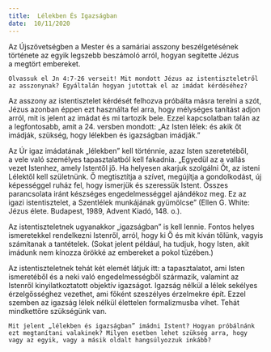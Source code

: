 ```yaml
---
title:  Lélekben És Igazságban
date:  10/11/2020
---
```


Az Újszövetségben a Mester és a samáriai asszony beszélgetésének története az egyik legszebb beszámoló arról, hogyan segítette Jézus a megtört embereket.

`Olvassuk el Jn 4:7-26 verseit! Mit mondott Jézus az istentiszteletről az asszonynak? Egyáltalán hogyan jutottak el az imádat kérdéséhez?`

Az asszony az istentisztelet kérdését felhozva próbálta másra terelni a szót, Jézus azonban éppen ezt használta fel arra, hogy mélységes tanítást adjon arról, mit is jelent az imádat és mi tartozik bele. Ezzel kapcsolatban talán az a legfontosabb, amit a 24. versben mondott: „Az Isten lélek: és akik őt imádják, szükség, hogy lélekben és igazságban imádják.”

Az Úr igaz imádatának „lélekben” kell történnie, azaz Isten szeretetéből, a vele való személyes tapasztalatból kell fakadnia. „Egyedül az a vallás vezet Istenhez, amely Istentől jő. Ha helyesen akarjuk szolgálni Őt, az isteni Lélektől kell születnünk. Ő megtisztítja a szívet, megújítja a gondolkodást, új képességgel ruház fel, hogy ismerjük és szeressük Istent. Összes parancsolata iránt készséges engedelmességgel ajándékoz meg. Ez az igazi istentisztelet, a Szentlélek munkájának gyümölcse” (Ellen G. White: Jézus élete. Budapest, 1989, Advent Kiadó, 148. o.).

Az istentiszteletnek ugyanakkor „igazságban” is kell lennie. Fontos helyes ismeretekkel rendelkezni Istenről, arról, hogy ki Ő és mit kíván tőlünk, vagyis számítanak a tantételek. (Sokat jelent például, ha tudjuk, hogy Isten, akit imádunk nem kínozza örökké az embereket a pokol tüzében.)

Az istentiszteletnek tehát két elemét látjuk itt: a tapasztalatot, ami Isten ismeretéből és a neki való engedelmességből származik, valamint az Istenről kinyilatkoztatott objektív igazságot. Igazság nélkül a lélek sekélyes érzelgősséghez vezethet, ami főként szeszélyes érzelmekre épít. Ezzel szemben az igazság lélek nélkül élettelen formalizmusba vihet. Tehát mindkettőre szükségünk van.

`Mit jelent „lélekben és igazságban” imádni Istent? Hogyan próbálnánk ezt megtanítani valakinek? Milyen esetben lehet szükség arra, hogy vagy az egyik, vagy a másik oldalt hangsúlyozzuk inkább?`